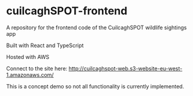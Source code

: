 # cuilcaghSPOT-frontend
A repository for the frontend code of the CuilcaghSPOT wildlife sightings app

Built with React and TypeScript

Hosted with AWS

Connect to the site here: http://cuilcaghspot-web.s3-website-eu-west-1.amazonaws.com/

This is a concept demo so not all functionality is currently implemented. 
